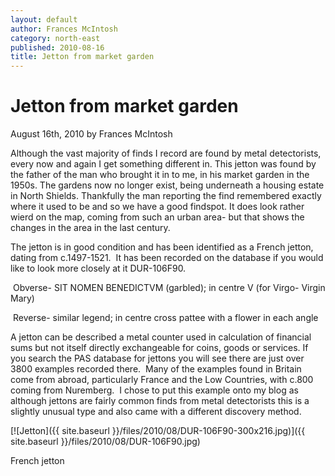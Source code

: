 ```yaml
---
layout: default
author: Frances McIntosh
category: north-east
published: 2010-08-16
title: Jetton from market garden
---
```


# Jetton from market garden

August 16th, 2010 by Frances McIntosh

Although the vast majority of finds I record are found by metal detectorists, every now and again I get something different in. This jetton was found by the father of the man who brought it in to me, in his market garden in the 1950s. The gardens now no longer exist, being underneath a housing estate in North Shields. Thankfully the man reporting the find remembered exactly where it used to be and so we have a good findspot. It does look rather wierd on the map, coming from such an urban area- but that shows the changes in the area in the last century.

The jetton is in good condition and has been identified as a French jetton, dating from c.1497-1521.  It has been recorded on the database if you would like to look more closely at it DUR-106F90.

 Obverse- SIT NOMEN BENEDICTVM (garbled); in centre V (for Virgo- Virgin Mary)

 Reverse- similar legend; in centre cross pattee with a flower in each angle

A jetton can be described a metal counter used in calculation of financial sums but not itself directly exchangeable for coins, goods or services. If you search the PAS database for jettons you will see there are just over 3800 examples recorded there.  Many of the examples found in Britain come from abroad, particularly France and the Low Countries, with c.800 coming from Nuremberg.  I chose to put this example onto my blog as although jettons are fairly common finds from metal detectorists this is a slightly unusual type and also came with a different discovery method.

[![Jetton]({{ site.baseurl }}/files/2010/08/DUR-106F90-300x216.jpg)]({{ site.baseurl }}/files/2010/08/DUR-106F90.jpg)

French jetton